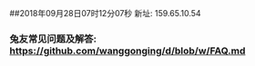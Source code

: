 ##2018年09月28日07时12分07秒 新址: 159.65.10.54
### 兔友常见问题及解答: https://github.com/wanggonging/d/blob/w/FAQ.md
